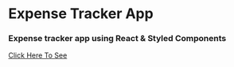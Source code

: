# Expense Tracker App
### Expense tracker app using React & Styled Components

[Click Here To See](https://expense-tracker-bytewise.netlify.app)

